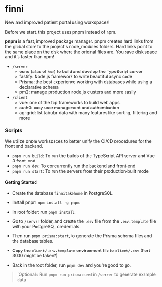 # finni

New and improved patient portal using workspaces!

Before we start, this project uses pnpm instead of npm.

**pnpm** is a fast, improved package manager. pnpm creates hard links from the global store to the project's node_modules folders. Hard links point to the same place on the disk where the original files are. You save disk space and it's faster than npm!

- `/server`
  - esno (alias of `tsx`) to build and develop the TypeScript server
  - fastify: Node.js framework to write beautiful async code
  - Prisma: the best experience working with databases while using a declarative schema
  - pm2: manage production node.js clusters and more easily
- `/client`
  - vue: one of the top frameworks to build web apps
  - auth0: easy user management and authentication
  - ag-grid: list tabular data with many features like sorting, filtering and more

### Scripts

We utilize pnpm workspaces to better unify the CI/CD procedures for the front and backend.

- `pnpm run build`: To run the builds of the TypeScript API server and Vue 3 front-end
- `pnpm run dev`: To concurrently run the backend and front-end
- `pnpm run start`: To run the servers from their production-built mode

#### Getting Started

- Create the database `finnitakehome` in PostgreSQL.

- Install pnpm `npm install -g pnpm`.

- In root folder: run `pnpm install`.

- Go to `/server` folder, and create the `.env` file from the `.env.template` file with your PostgreSQL credentials.

- Then run `pnpm prisma:start`, to generate the Prisma schema files and the database tables.

- Copy the `client/.env.template` environment file to `client/.env` (Port 3000 might be taken?)

- Back in the root folder, run `pnpm dev` and you're good to go.

> (Optional): Run `pnpm run prisma:seed` in `/server` to generate example data
